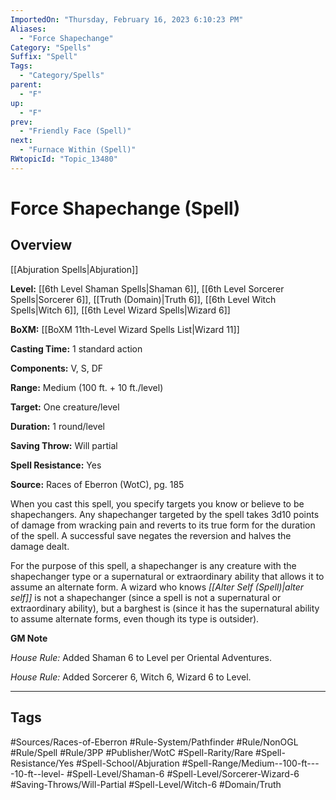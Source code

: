 ```yaml
---
ImportedOn: "Thursday, February 16, 2023 6:10:23 PM"
Aliases:
  - "Force Shapechange"
Category: "Spells"
Suffix: "Spell"
Tags:
  - "Category/Spells"
parent:
  - "F"
up:
  - "F"
prev:
  - "Friendly Face (Spell)"
next:
  - "Furnace Within (Spell)"
RWtopicId: "Topic_13480"
---
```

# Force Shapechange (Spell)
## Overview
[[Abjuration Spells|Abjuration]]

**Level:** [[6th Level Shaman Spells|Shaman 6]], [[6th Level Sorcerer Spells|Sorcerer 6]], [[Truth (Domain)|Truth 6]], [[6th Level Witch Spells|Witch 6]], [[6th Level Wizard Spells|Wizard 6]]

**BoXM:** [[BoXM 11th-Level Wizard Spells List|Wizard 11]]

**Casting Time:** 1 standard action

**Components:** V, S, DF

**Range:** Medium (100 ft. + 10 ft./level)

**Target:** One creature/level

**Duration:** 1 round/level

**Saving Throw:** Will partial

**Spell Resistance:** Yes

**Source:** Races of Eberron (WotC), pg. 185

When you cast this spell, you specify targets you know or believe to be shapechangers. Any shapechanger targeted by the spell takes 3d10 points of damage from wracking pain and reverts to its true form for the duration of the spell. A successful save negates the reversion and halves the damage dealt.

For the purpose of this spell, a shapechanger is any creature with the shapechanger type or a supernatural or extraordinary ability that allows it to assume an alternate form. A wizard who knows *[[Alter Self (Spell)|alter self]]* is not a shapechanger (since a spell is not a supernatural or extraordinary ability), but a barghest is (since it has the supernatural ability to assume alternate forms, even though its type is outsider).

**GM Note**

*House Rule:* Added Shaman 6 to Level per Oriental Adventures.

*House Rule:* Added Sorcerer 6, Witch 6, Wizard 6 to Level.


---
## Tags
#Sources/Races-of-Eberron #Rule-System/Pathfinder #Rule/NonOGL #Rule/Spell #Rule/3PP #Publisher/WotC #Spell-Rarity/Rare #Spell-Resistance/Yes #Spell-School/Abjuration #Spell-Range/Medium--100-ft----10-ft--level- #Spell-Level/Shaman-6 #Spell-Level/Sorcerer-Wizard-6 #Saving-Throws/Will-Partial #Spell-Level/Witch-6 #Domain/Truth

